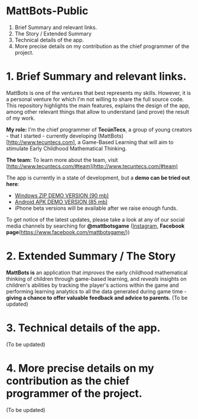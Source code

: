 # MattBots-Public

1. Brief Summary and relevant links.
2. The Story / Extended Summary
3. Technical details of the app.
4. More precise details on my contribution as the chief programmer of the project.

# 1. Brief Summary and relevant links.

MattBots is one of the ventures that best represents my skills. However, it is a personal venture for which I'm not willing to share the full source code. This repository highlights the main features, explains the design of the app, among other relevant things that allow to understand (and prove) the result of my work.

**My role:** I'm the chief programmer of **TecúnTecs**, a group of young creators - that I started - currently developing (MattBots)[http://www.tecuntecs.com], a Game-Based Learning that will aim to stimulate Early Childhood Mathematical Thinking. 

**The team:** To learn more about the team, visit [http://www.tecuntecs.com/#team](http://www.tecuntecs.com/#team)

The app is currently in a state of development, but a **demo can be tried out here**: 
* [Windows ZIP DEMO VERSION (90 mb)](https://storage.googleapis.com/www.tecuntecs.com/mattbots-builds/MattBots-ByTecunTecs.zip)
* [Android APK DEMO VERSION (85 mb)](https://storage.googleapis.com/www.tecuntecs.com/mattbots-builds/MattBots-ByTecunTecs.apk)
*  iPhone beta versions will be available after we raise enough funds.

To get notice of the latest updates, please take a look at any of our social media channels by searching for **@mattbotsgame** ([Instagram](https://www.instagram.com/mattbotsgame/), **Facebook page**(https://www.facebook.com/mattbotsgame/))

# 2. Extended Summary / The Story

**MattBots is** an application that *improves* the early childhood mathematical thinking of children through game-based learning, and *reveals* insights on children's abilities by tracking the player's actions within the game and performing learning analytics to all the data generated during game time - **giving a chance to offer valuable feedback and advice to parents.**
(To be updated)

# 3. Technical details of the app.
(To be updated)

# 4. More precise details on my contribution as the chief programmer of the project.
(To be updated)

